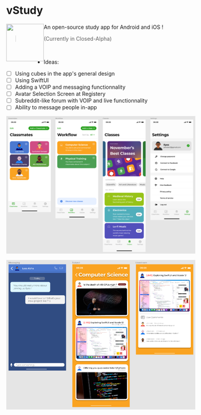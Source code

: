 # vStudy 
<img align="left" width="100" height="100" src="https://github.com/Yaroster/yarologo/blob/main/vStudy_Logo.png">
An open-source study app for Android and iOS  !

> (Currently in Closed-Alpha)&nbsp;

&nbsp;
- Ideas:
- [ ] Using cubes in the app's general design
- [ ] Using SwiftUI
- [ ] Adding a VOIP and messaging functionnality
- [ ] Avatar Selection Screen at Registery
- [ ] Subreddit-like forum with VOIP and live functionnality
- [ ] Ability to message people in-app
&nbsp;

![Prototype of the App](https://github.com/Yaroster/vStudy/blob/master/Project_Image_1.png)
<p align="center">
  <img src="https://github.com/Yaroster/vStudy/blob/master/Project_Image_2.png" />
</p>
